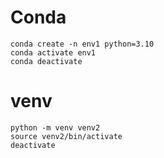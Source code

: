 
# Conda
```
conda create -n env1 python=3.10
conda activate env1
conda deactivate
```

# venv
```
python -m venv venv2
source venv2/bin/activate
deactivate
```